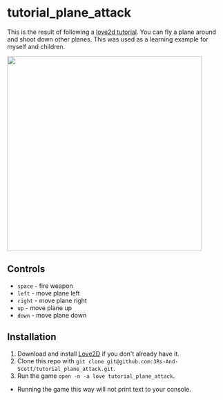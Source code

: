 # tutorial_plane_attack

This is the result of following a [love2d tutorial](http://osmstudios.com/tutorials/your-first-love2d-game-in-200-lines-part-1-of-3). You can fly a plane around and shoot down other planes. This was used as a learning example for myself and children.

<img src="https://cloud.githubusercontent.com/assets/6902485/22765220/b74cb1d0-ee34-11e6-9523-cf92bad40fbb.png" width="450">


Controls
--------

- `space` - fire weapon
- `left` - move plane left
- `right` - move plane right
- `up` - move plane up
- `down` - move plane down

Installation
-------

1. Download and install [Love2D](https://love2d.org/) if you don't already have it.
2. Clone this repo with `git clone git@github.com:3Rs-And-Scott/tutorial_plane_attack.git`.
3. Run the game `open -n -a love tutorial_plane_attack`.
  - Running the game this way will not print text to your console.
